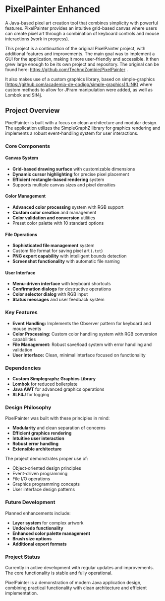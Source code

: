 # PixelPainter Enhanced

A Java-based pixel art creation tool that combines simplicity with powerful features. PixelPainter provides an intuitive grid-based canvas where users can create pixel art through a combination of keyboard controls and mouse interactions (work in progress).

This project  is a continuation of the original PixelPainter project, with additional features and improvements. The main goal was to implement a GUI  for the application, making it more user-friendly and accessible. It then grew large enough to be its own  project and repository.
The original can be found here:  https://github.com/TechnoZombie/PixelPainter .

It also makes use of a custom graphics library, based on simple-graphics [https://github.com/academia-de-codigo/simple-graphics](LINK) where custom methods to allow for JFram manipulation were added, as well as Lombok and Slf4j.

## Project Overview

PixelPainter is built with a focus on clean architecture and modular design. The application utilizes the SimpleGraphZ library for graphics rendering and implements a robust event-handling system for user interactions.

### Core Components

#### Canvas System
- **Grid-based drawing surface** with customizable dimensions
- **Dynamic cursor highlighting** for precise pixel placement
- **Efficient rectangle-based rendering** system
- Supports multiple canvas sizes and pixel densities

#### Color Management
- **Advanced color processing** system with RGB support
- **Custom color creation** and management
- **Color validation and conversion** utilities
- Preset color palette with 10 standard options

#### File Operations
- **Sophisticated file management** system
- Custom file format for saving pixel art (`.txt`)
- **PNG export capability** with intelligent bounds detection
- **Screenshot functionality** with automatic file naming

#### User Interface
- **Menu-driven interface** with keyboard shortcuts
- **Confirmation dialogs** for destructive operations
- **Color selector dialog** with RGB input
- **Status messages** and user feedback system

### Key Features

- **Event Handling:** Implements the Observer pattern for keyboard and mouse events
- **Color Processing:** Custom color handling system with RGB conversion capabilities
- **File Management:** Robust save/load system with error handling and validation
- **User Interface:** Clean, minimal interface focused on functionality

### Dependencies

- **Custom Simplegraphz Graphics Library**
- **Lombok** for reduced boilerplate
- **Java AWT** for advanced graphics operations
- **SLF4J** for logging

### Design Philosophy

PixelPainter was built with these principles in mind:

- **Modularity** and clean separation of concerns
- **Efficient graphics rendering**
- **Intuitive user interaction**
- **Robust error handling**
- **Extensible architecture**

The project demonstrates proper use of:

- Object-oriented design principles
- Event-driven programming
- File I/O operations
- Graphics programming concepts
- User interface design patterns

### Future Development

Planned enhancements include:

- **Layer system** for complex artwork
- **Undo/redo functionality**
- **Enhanced color palette management**
- **Brush size options**
- **Additional export formats**

### Project Status

Currently in active development with regular updates and improvements. The core functionality is stable and fully operational.

PixelPainter is a demonstration of modern Java application design, combining practical functionality with clean architecture and efficient implementation.
